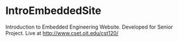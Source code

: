 # IntroEmbeddedSite
Introduction to Embedded Engineering Website. Developed for Senior Project.
Live at http://www.cset.oit.edu/cst120/

